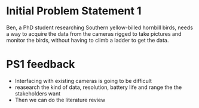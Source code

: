 # Initial Problem Statement 1

Ben, a PhD student researching Southern yellow-billed hornbill birds, needs a way to acquire the data from the cameras rigged to take pictures and monitor the birds, without having to climb a ladder to get the data.

# PS1 feedback

- Interfacing with existing cameras is going to be difficult
- reasearch the kind of data, resolution, battery life and range the the stakeholders want
- Then we can do the literature review
